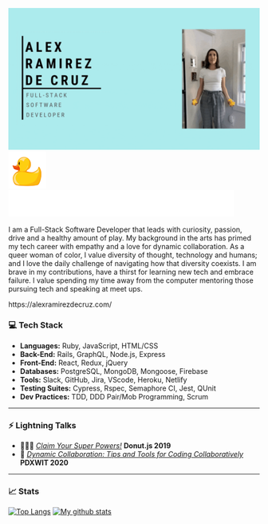 ![banner](https://github.com/aramirezdecruz3148/aramirezdecruz3148/blob/master/banner.gif)
<img src="https://github.com/aramirezdecruz3148/aramirezdecruz3148/blob/master/duck.png" alt="drawing" width="75"/>
![three words](https://github.com/aramirezdecruz3148/aramirezdecruz3148/blob/master/words.gif)

<p text-align="center">I am a Full-Stack Software Developer that leads with curiosity, passion, drive and a healthy amount of play. My background in the arts has primed my tech career with empathy  and a love for dynamic collaboration. As a queer woman of color, I value diversity of thought, technology and humans; and I love the daily challenge of navigating how that diversity coexists. I am brave in my contributions, have a thirst for learning new tech and embrace failure. I value spending my time away from the computer mentoring those pursuing tech and speaking at meet ups.</p>
https://alexramirezdecruz.com/

### 💻 Tech Stack
* **Languages:** Ruby, JavaScript, HTML/CSS
* **Back-End:** Rails, GraphQL, Node.js, Express
* **Front-End:** React, Redux, jQuery
* **Databases:** PostgreSQL, MongoDB, Mongoose, Firebase
* **Tools:** Slack, GitHub, Jira, VScode, Heroku, Netlify
* **Testing Suites:** Cypress, Rspec, Semaphore CI, Jest, QUnit
* **Dev Practices:** TDD, DDD Pair/Mob Programming, Scrum
****
### ⚡️ Lightning Talks
* 🦸🏽‍♀️ <a href="https://youtu.be/mxTpV7lDGe8">*Claim Your Super Powers!*</a> **Donut.js 2019**
* 🤝  <a href="https://www.youtube.com/watch?v=9yDNvY2rNKc&list=PLclEcT4yxER6PwyVVfJwnD6Vq26tUA-XE&index=1">*Dynamic Collaboration: Tips and Tools for Coding Collaboratively*</a> **PDXWIT 2020**
****
### 📈 Stats
[![Top Langs](https://github-readme-stats.vercel.app/api/top-langs/?username=aramirezdecruz3148&layout=compact&theme=vision-friendly-dark)](https://github.com/aramirezdecruz3148/github-readme-stats)
[![My github stats](https://github-readme-stats.vercel.app/api?username=aramirezdecruz3148&hide=stars,issues&show_icons=true&include_all_commits=true&theme=vision-friendly-dark)](https://github.com/aramirezdecruz3148/github-readme-stats)
